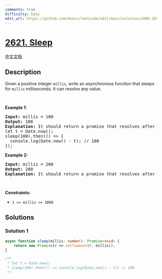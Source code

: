 ```yaml
---
comments: true
difficulty: Easy
edit_url: https://github.com/doocs/leetcode/edit/main/solution/2600-2699/2621.Sleep/README_EN.md
---
```


<!-- problem:start -->

# [2621. Sleep](https://leetcode.com/problems/sleep)

[中文文档](/solution/2600-2699/2621.Sleep/README.md)

## Description

<p>Given&nbsp;a positive integer <code>millis</code>, write an asynchronous function that sleeps for <code>millis</code>&nbsp;milliseconds. It can resolve any value.</p>

<p>&nbsp;</p>
<p><strong class="example">Example 1:</strong></p>

<pre>
<strong>Input:</strong> millis = 100
<strong>Output:</strong> 100
<strong>Explanation:</strong> It should return a promise that resolves after 100ms.
let t = Date.now();
sleep(100).then(() =&gt; {
  console.log(Date.now() - t); // 100
});
</pre>

<p><strong class="example">Example 2:</strong></p>

<pre>
<strong>Input:</strong> millis = 200
<strong>Output:</strong> 200
<strong>Explanation:</strong> It should return a promise that resolves after 200ms.
</pre>

<p>&nbsp;</p>
<p><strong>Constraints:</strong></p>

<ul>
	<li><code>1 &lt;= millis &lt;= 1000</code></li>
</ul>

## Solutions

<!-- solution:start -->

### Solution 1

<!-- tabs:start -->

```ts
async function sleep(millis: number): Promise<void> {
    return new Promise(r => setTimeout(r, millis));
}

/**
 * let t = Date.now()
 * sleep(100).then(() => console.log(Date.now() - t)) // 100
 */
```

<!-- tabs:end -->

<!-- solution:end -->

<!-- problem:end -->
